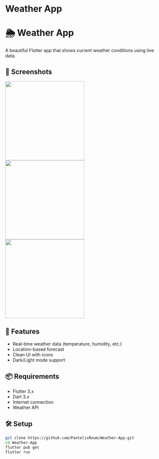 # Weather App 

# 🌦️ Weather App

A beautiful Flutter app that shows current weather conditions using live data.

## 📱 Screenshots
<img src="https://github.com/user-attachments/assets/25410643-92a6-4910-9ae2-4985f2b91d18" width="250" style="margin-right: 10px;" />
<img src="https://github.com/user-attachments/assets/623411aa-0c56-4e8d-a32b-2e7dc764f29b" width="250" style="margin-right: 10px;" />
<img src="https://github.com/user-attachments/assets/2de95aa1-cfa9-4186-b1d5-3680de2f3cab" width="250" />

## 🚀 Features

- Real-time weather data (temperature, humidity, etc.)
- Location-based forecast
- Clean UI with icons
- Dark/Light mode support

## 📦 Requirements

- Flutter 3.x
- Dart 3.x
- Internet connection
- Weather API 

## 🛠️ Setup

```bash
git clone https://github.com/PantelisRoum/Weather-App.git
cd Weather-App
flutter pub get
flutter run
